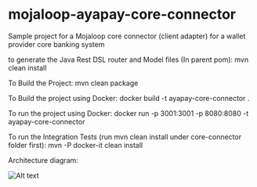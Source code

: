 # mojaloop-ayapay-core-connector
Sample project for a Mojaloop core connector (client adapter) for a wallet provider core banking system

to generate the Java Rest DSL router and Model files (In parent pom): mvn clean install

To Build the Project: mvn clean package

To Build the project using Docker: docker build -t ayapay-core-connector .

To run the project using Docker: docker run -p 3001:3001 -p 8080:8080 -t ayapay-core-connector

To run the Integration Tests (run mvn clean install under core-connector folder first): mvn -P docker-it clean install

Architecture diagram:

![Alt text](diagram.jpg?raw=true "Integration Architecture")